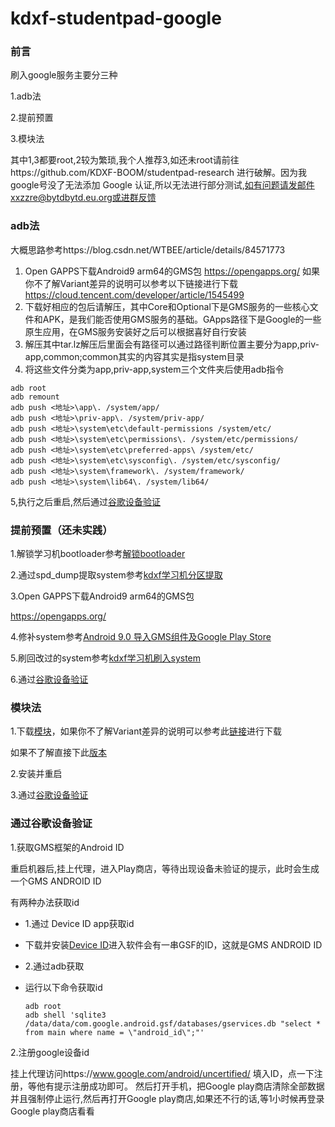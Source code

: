 # kdxf-studentpad-google
### 前言
刷入google服务主要分三种

1.adb法

2.提前预置

3.模块法

其中1,3都要root,2较为繁琐,我个人推荐3,如还未root请前往https://github.com/KDXF-BOOM/studentpad-research
进行破解。因为我google号没了无法添加 Google 认证,所以无法进行部分测试,如有问题请发邮件xxzzre@bytdbytd.eu.org或进群反馈

### adb法

大概思路参考https://blog.csdn.net/WTBEE/article/details/84571773
1. Open GAPPS下载Android9 arm64的GMS包
https://opengapps.org/
如果你不了解Variant差异的说明可以参考以下链接进行下载
https://cloud.tencent.com/developer/article/1545499
2. 下载好相应的包后请解压，其中Core和Optional下是GMS服务的一些核心文件和APK，是我们能否使用GMS服务的基础。GApps路径下是Google的一些原生应用，在GMS服务安装好之后可以根据喜好自行安装
3. 解压其中tar.lz解压后里面会有路径可以通过路径判断位置主要分为app,priv-app,common;common其实的内容其实是指system目录
4. 将这些文件分类为app,priv-app,system三个文件夹后使用adb指令

```
adb root
adb remount
adb push <地址>\app\. /system/app/
adb push <地址>\priv-app\. /system/priv-app/
adb push <地址>\system\etc\default-permissions /system/etc/
adb push <地址>\system\etc\permissions\. /system/etc/permissions/
adb push <地址>\system\etc\preferred-apps\ /system/etc/
adb push <地址>\system\etc\sysconfig\. /system/etc/sysconfig/
adb push <地址>\system\framework\. /system/framework/
adb push <地址>\system\lib64\. /system/lib64/
```
5,执行之后重启,然后通过[谷歌设备验证](https://github.com/zyzysu/kdxf-studentpad-google/edit/main/README.md#%E9%80%9A%E8%BF%87%E8%B0%B7%E6%AD%8C%E8%AE%BE%E5%A4%87%E9%AA%8C%E8%AF%81)
### 提前预置（还未实践）

1.解锁学习机bootloader参考[解锁bootloader]([https://github.com/KDXF-BOOM/studentpad-research?tab=readme-ov-file#%E5%88%B7%E5%85%A5system](https://github.com/KDXF-BOOM/studentpad-research?tab=readme-ov-file#%E8%A7%A3%E9%94%81bootloader%E6%9C%80%E9%87%8D%E8%A6%81%E7%9A%84%E4%B8%80%E9%9B%86))

2.通过spd_dump提取system参考[kdxf学习机分区提取](https://github.com/KDXF-BOOM/studentpad-research?tab=readme-ov-file#%E6%8F%90%E5%8F%96%E5%88%86%E5%8C%BA%E9%87%8D%E8%A6%81%E6%8F%90%E5%8F%96%E5%AE%8C%E8%AF%B7%E6%89%8B%E5%8A%A8%E5%B0%86system%E9%95%9C%E5%83%8F%E5%A4%8D%E5%88%B6%E4%B8%80%E4%BB%BD%E9%98%B2%E6%AD%A2%E5%87%BA%E6%84%8F%E5%A4%96%E7%8A%B6%E5%86%B5%E5%90%8E%E6%97%A0%E6%B3%95%E6%81%A2%E5%A4%8D%E8%87%B3%E5%8E%9F%E6%9D%A5%E7%8A%B6%E6%80%81)

3.Open GAPPS下载Android9 arm64的GMS包

https://opengapps.org/

4.修补system参考[Android 9.0 导入GMS组件及Google Play Store](https://www.cnblogs.com/blogs-of-lxl/p/14271830.html)

5.刷回改过的system参考[kdxf学习机刷入system](https://github.com/KDXF-BOOM/studentpad-research?tab=readme-ov-file#%E5%88%B7%E5%85%A5system)

6.通过[谷歌设备验证](https://github.com/zyzysu/kdxf-studentpad-google/edit/main/README.md#%E9%80%9A%E8%BF%87%E8%B0%B7%E6%AD%8C%E8%AE%BE%E5%A4%87%E9%AA%8C%E8%AF%81)

### 模块法

1.下载[模块](https://litegapps.github.io/download/litegapps/arm64/28/)，如果你不了解Variant差异的说明可以参考此[链接](https://litegapps.github.io/doc/litegapps_variant.html)进行下载

如果不了解直接下此[版本](https://sourceforge.net/projects/litegapps/files/litegapps/arm64/28/user/2024-02-23/MAKSU-LiteGapps-user-arm64-9.0-20240223-official.zip/download)

2.安装并重启

3.通过[谷歌设备验证](https://github.com/zyzysu/kdxf-studentpad-google/edit/main/README.md#%E9%80%9A%E8%BF%87%E8%B0%B7%E6%AD%8C%E8%AE%BE%E5%A4%87%E9%AA%8C%E8%AF%81)

### 通过谷歌设备验证

1.获取GMS框架的Android ID

重启机器后,挂上代理，进入Play商店，等待出现设备未验证的提示，此时会生成一个GMS ANDROID ID

有两种办法获取id

* 1.通过 Device ID app获取id
  
 * 下载并安装[Device ID](https://github.com/zyzysu/kdxf-studentpad-google/raw/main/Device%20ID.apk)进入软件会有一串GSF的ID，这就是GMS ANDROID ID
 
* 2.通过adb获取
  
 * 运行以下命令获取id
   
   ```
   adb root
   adb shell 'sqlite3 /data/data/com.google.android.gsf/databases/gservices.db "select * from main where name = \"android_id\";"'
   ```

2.注册google设备id

挂上代理访问https://www.google.com/android/uncertified/
填入ID，点一下注册，等他有提示注册成功即可。
然后打开手机，把Google play商店清除全部数据并且强制停止运行,然后再打开Google play商店,如果还不行的话,等1小时候再登录Google play商店看看
